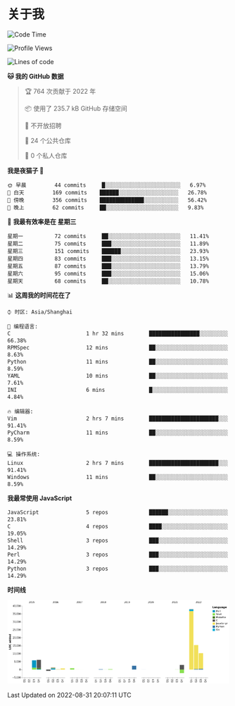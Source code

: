 # 关于我

<!--START_SECTION:waka-->
![Code Time](http://img.shields.io/badge/Code%20Time-607%20hrs-blue)

![Profile Views](http://img.shields.io/badge/%E4%B8%AA%E4%BA%BA%E8%B5%84%E6%96%99%E8%A7%82%E7%9C%8B%E6%AC%A1%E6%95%B0-3-blue)

![Lines of code](https://img.shields.io/badge/%E4%BB%8E%E3%80%8CHello%20World%E3%80%8D%E8%B5%B7%E6%88%91%E5%B7%B2%E7%BB%8F%E5%86%99%E4%BA%86-82%20Thousand%20%E8%A1%8C%E4%BB%A3%E7%A0%81-blue)

**🐱 我的 GitHub 数据** 

> 🏆 764 次贡献于 2022 年
 > 
> 📦  使用了 235.7 kB GitHub 存储空间 
 > 
> 🚫 不开放招聘
 > 
> 📜 24 个公共仓库 
 > 
> 🔑 0 个私人仓库  
 > 
**我是夜猫子 🦉** 

```text
🌞 早晨         44 commits     █░░░░░░░░░░░░░░░░░░░░░░░░   6.97% 
🌆 白天         169 commits    ██████░░░░░░░░░░░░░░░░░░░   26.78% 
🌃 傍晚         356 commits    ██████████████░░░░░░░░░░░   56.42% 
🌙 晚上         62 commits     ██░░░░░░░░░░░░░░░░░░░░░░░   9.83%

```
📅 **我最有效率是在 星期三** 

```text
星期一          72 commits     ██░░░░░░░░░░░░░░░░░░░░░░░   11.41% 
星期二          75 commits     ███░░░░░░░░░░░░░░░░░░░░░░   11.89% 
星期三          151 commits    ██████░░░░░░░░░░░░░░░░░░░   23.93% 
星期四          83 commits     ███░░░░░░░░░░░░░░░░░░░░░░   13.15% 
星期五          87 commits     ███░░░░░░░░░░░░░░░░░░░░░░   13.79% 
星期六          95 commits     ███░░░░░░░░░░░░░░░░░░░░░░   15.06% 
星期天          68 commits     ██░░░░░░░░░░░░░░░░░░░░░░░   10.78%

```


📊 **这周我的时间花在了** 

```text
⌚︎ 时区: Asia/Shanghai

💬 编程语言: 
C                        1 hr 32 mins        ████████████████░░░░░░░░░   66.38% 
RPMSpec                  12 mins             ██░░░░░░░░░░░░░░░░░░░░░░░   8.63% 
Python                   11 mins             ██░░░░░░░░░░░░░░░░░░░░░░░   8.59% 
YAML                     10 mins             ██░░░░░░░░░░░░░░░░░░░░░░░   7.61% 
INI                      6 mins              █░░░░░░░░░░░░░░░░░░░░░░░░   4.84%

🔥 编辑器: 
Vim                      2 hrs 7 mins        ██████████████████████░░░   91.41% 
PyCharm                  11 mins             ██░░░░░░░░░░░░░░░░░░░░░░░   8.59%

💻 操作系统: 
Linux                    2 hrs 7 mins        ██████████████████████░░░   91.41% 
Windows                  11 mins             ██░░░░░░░░░░░░░░░░░░░░░░░   8.59%

```

**我最常使用 JavaScript** 

```text
JavaScript               5 repos             ██████░░░░░░░░░░░░░░░░░░░   23.81% 
C                        4 repos             ████░░░░░░░░░░░░░░░░░░░░░   19.05% 
Shell                    3 repos             ███░░░░░░░░░░░░░░░░░░░░░░   14.29% 
Perl                     3 repos             ███░░░░░░░░░░░░░░░░░░░░░░   14.29% 
Python                   3 repos             ███░░░░░░░░░░░░░░░░░░░░░░   14.29%

```


**时间线**

![Chart not found](https://raw.githubusercontent.com/Arondight/Arondight/master/charts/bar_graph.png) 


 Last Updated on 2022-08-31 20:07:11 UTC
<!--END_SECTION:waka-->

